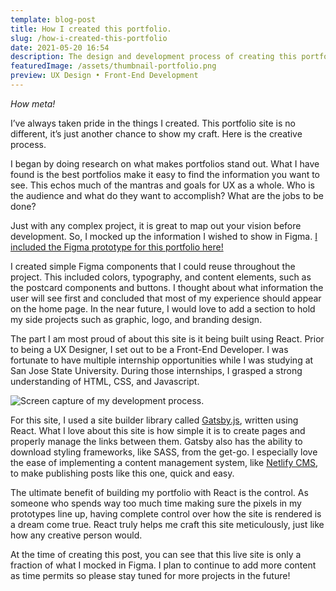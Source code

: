 ```yaml
---
template: blog-post
title: How I created this portfolio.
slug: /how-i-created-this-portfolio
date: 2021-05-20 16:54
description: The design and development process of creating this portfolio site.
featuredImage: /assets/thumbnail-portfolio.png
preview: UX Design • Front-End Development
---
```

<!--StartFragment-->

*How meta!*

I’ve always taken pride in the things I created. This portfolio site is no different, it’s just another chance to show my craft. Here is the creative process.

I began by doing research on what makes portfolios stand out. What I have found is the best portfolios make it easy to find the information you want to see. This echos much of the mantras and goals for UX as a whole. Who is the audience and what do they want to accomplish? What are the jobs to be done? 

Just with any complex project, it is great to map out your vision before development. So, I mocked up the information I wished to show in Figma. [I included the Figma prototype for this portfolio here!](https://www.figma.com/proto/CDR9fePXJCS0CpUmNwgWgE/Resume-and-Portfolio?node-id=25%3A1618&scaling=min-zoom&page-id=25%3A1617)

I created simple Figma components that I could reuse throughout the project. This included colors, typography, and content elements, such as the postcard components and buttons. I thought about what information the user will see first and concluded that most of my experience should appear on the home page. In the near future, I would love to add a section to hold my side projects such as graphic, logo, and branding design.

The part I am most proud of about this site is it being built using React. Prior to being a UX Designer, I set out to be a Front-End Developer. I was fortunate to have multiple internship opportunities while I was studying at San Jose State University. During those internships, I grasped a strong understanding of HTML, CSS, and Javascript.

![Screen capture of my development process.](/assets/codinganddesign.png "Not pictured: Second monitor for Discord!")

For this site, I used a site builder library called [Gatsby.js](https://www.gatsbyjs.com/), written using React. What I love about this site is how simple it is to create pages and properly manage the links between them. Gatsby also has the ability to download styling frameworks, like SASS, from the get-go. I especially love the ease of implementing a content management system, like [Netlify CMS](https://www.netlifycms.org/), to make publishing posts like this one, quick and easy.

The ultimate benefit of building my portfolio with React is the control. As someone who spends way too much time making sure the pixels in my prototypes line up, having complete control over how the site is rendered is a dream come true. React truly helps me craft this site meticulously, just like how any creative person would.

At the time of creating this post, you can see that this live site is only a fraction of what I mocked in Figma. I plan to continue to add more content as time permits so please stay tuned for more projects in the future!

<!--EndFragment-->